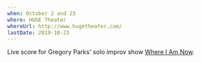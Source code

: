 ```yaml
---
when: October 2 and 23
where: HUGE Theater
whereUrl: http://www.hugetheater.com/
lastDate: 2019-10-23
---
```

Live score for Gregory Parks' solo improv show [Where I Am Now].

[Where I Am Now]: https://www.facebook.com/pg/WIANimprov

